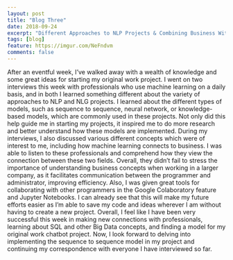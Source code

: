 ```yaml
---
layout: post
title: "Blog Three"
date: 2018-09-24
excerpt: "Different Approaches to NLP Projects & Combining Business With AI"
tags: [blog]
feature: https://imgur.com/NeFndvm
comments: false
---
```


After an eventful week, I’ve walked away with a wealth of knowledge and some great ideas for starting my original work project. I went on two interviews this week with professionals who use machine learning on a daily basis, and in both I learned something different about the variety of approaches to NLP and NLG projects. I learned about the different types of models, such as sequence to sequence, neural network, or knowledge-based models, which are commonly used in these projects. Not only did this help guide me in starting my projects, it inspired me to do more research and better understand how these models are implemented. During my interviews, I also discussed various different concepts which were of interest to me, including how machine learning connects to business. I was able to listen to these professionals and comprehend how they view the connection between these two fields. Overall, they didn’t fail to stress the importance of understanding business concepts when working in a larger company, as it facilitates communication between the programmer and administrator, improving efficiency. Also, I was given great tools for collaborating with other programmers in the Google Colaboratory feature and Jupyter Notebooks. I can already see that this will make my future efforts easier as I’m able to save my code and ideas wherever I am without having to create a new project. Overall, I feel like I have been very successful this week in making new connections with professionals, learning about SQL and other Big Data concepts, and finding a model for my original work chatbot project. Now, I look forward to delving into implementing the sequence to sequence model in my project and continuing my correspondence with everyone I have interviewed so far. 
